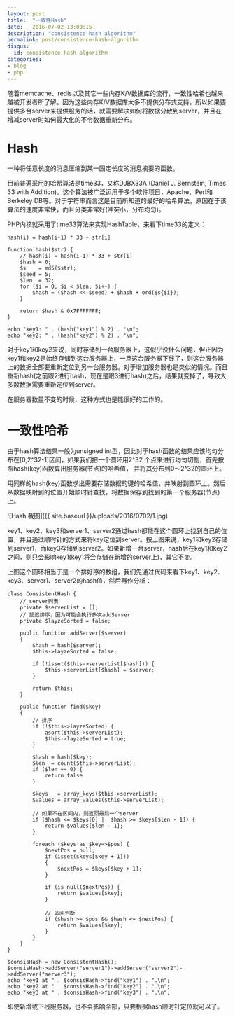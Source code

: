 ```yaml
---
layout: post
title:  "一致性Hash"
date:   2016-07-02 13:00:15
description: "consistence hash algorithm"
permalink: post/consistence-hash-algorithm
disqus:
  id: consistence-hash-algorithm
categories:
- blog
- php
---
```


随着memcache、redis以及其它一些内存K/V数据库的流行，一致性哈希也越来越被开发者所了解。因为这些内存K/V数据库大多不提供分布式支持，所以如果要提供多台server来提供服务的话，就需要解决如何将数据分散到server，并且在增减server时如何最大化的不令数据重新分布。<br>

Hash
====

一种将任意长度的消息压缩到某一固定长度的消息摘要的函数。<br>

目前普遍采用的哈希算法是time33，又称DJBX33A (Daniel J. Bernstein, Times 33 with Addition)。这个算法被广泛运用于多个软件项目，Apache、Perl和Berkeley DB等。对于字符串而言这是目前所知道的最好的哈希算法，原因在于该算法的速度非常快，而且分类非常好(冲突小，分布均匀)。<br>

PHP内核就采用了time33算法来实现HashTable，来看下time33的定义：<br>

```
hash(i) = hash(i-1) * 33 + str[i]
```

```
function hash($str) {
    // hash(i) = hash(i-1) * 33 + str[i]
    $hash = 0;
    $s    = md5($str);
    $seed = 5;
    $len  = 32;
    for ($i = 0; $i < $len; $i++) {
        $hash = ($hash << $seed) + $hash + ord($s{$i});
    }

    return $hash & 0x7FFFFFFF;
}

echo "key1: " . (hash("key1") % 2) . "\n";
echo "key2: " . (hash("key2") % 2) . "\n";
```

对于key1和key2来说，同时存储到一台服务器上，这似乎没什么问题，但正因为key1和key2是始终存储到这台服务器上，一旦这台服务器下线了，则这台服务器上的数据全部要重新定位到另一台服务器。对于增加服务器也是类似的情况。而且重新hash(之前跟2进行hash，现在是跟3进行hash)之后，结果就变掉了，导致大多数数据需要重新定位到server。<br>

在服务器数量不变的时候，这种方式也是能很好的工作的。<br>

一致性哈希
========

由于hash算法结果一般为unsigned int型，因此对于hash函数的结果应该均匀分布在[0,2^32-1]区间，如果我们把一个圆环用2^32 个点来进行均匀切割，首先按照hash(key)函数算出服务器(节点)的哈希值， 并将其分布到0～2^32的圆环上。<br>

用同样的hash(key)函数求出需要存储数据的键的哈希值，并映射到圆环上。然后从数据映射到的位置开始顺时针查找，将数据保存到找到的第一个服务器(节点)上。<br>

![Hash 截图]({{ site.baseurl }}/uploads/2016/0702/1.jpg)

key1、key2、key3和server1、server2通过hash都能在这个圆环上找到自己的位置，并且通过顺时针的方式来将key定位到server。按上图来说，key1和key2存储到server1，而key3存储到server2。如果新增一台server，hash后在key1和key2之间，则只会影响key1(key1将会存储在新增的server上)，其它不变。<br>

上图这个圆环相当于是一个排好序的数组，我们先通过代码来看下key1、key2、key3、server1、server2的hash值，然后再作分析：<br>

```
class ConsistentHash {
    // server列表
    private $serverList = [];
    // 延迟排序，因为可能会执行多次addServer
    private $layzeSorted = false;

    public function addServer($server) 
    {
        $hash = hash($server);
        $this->layzeSorted = false;

        if (!isset($this->serverList[$hash])) {
            $this->serverList[$hash] = $server;
        }

        return $this;
    }

    public function find($key) 
    {
        // 排序
        if (!$this->layzeSorted) {
            asort($this->serverList);
            $this->layzeSorted = true;
        }

        $hash = hash($key);
        $len  = count($this->serverList);
        if ($len == 0) {
            return false
        }

        $keys   = array_keys($this->serverList);
        $values = array_values($this->serverList);

        // 如果不在区间内，则返回最后一个server
        if ($hash <= $keys[0] || $hash >= $keys[$len - 1]) {
            return $values[$len - 1];
        }

        foreach ($keys as $key=>$pos) {
            $nextPos = null;
            if (isset($keys[$key + 1]))
            {
                $nextPos = $keys[$key + 1];
            }

            if (is_null($nextPos)) {
                return $values[$key];
            }

            // 区间判断
            if ($hash >= $pos && $hash <= $nextPos) {
                return $values[$key];
            }
        }
    }
}

$consisHash = new ConsistentHash();
$consisHash->addServer("server1")->addServer("server2")->addServer("server3");
echo "key1 at " . $consisHash->find("key1") . ".\n";
echo "key2 at " . $consisHash->find("key2") . ".\n";
echo "key3 at " . $consisHash->find("key3") . ".\n";
```

即使新增或下线服务器，也不会影响全部，只要根据hash顺时针定位就可以了。<br>
